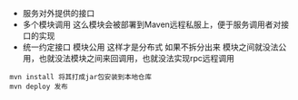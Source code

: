  - 服务对外提供的接口
 - 多个模块调用  这么模块会被部署到Maven远程私服上，便于服务调用者对接口的实现
 - 统一约定接口  模块公用 这样才是分布式 如果不拆分出来 模块之间就没法公用，也就没法模块之间来回调用，也就没法实现rpc远程调用
 
 ```
 mvn install 将其打成jar包安装到本地仓库
 mvn deploy 发布
```

 